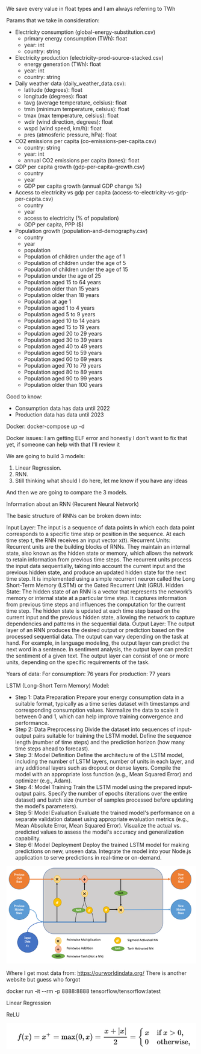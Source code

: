 We save every value in float types and I am always referring to TWh

Params that we take in consideration:
- Electricity consumption (global-energy-substitution.csv)
    - primary energy consumption (TWh): float
    - year: int
    - country: string
- Electricity production (electricity-prod-source-stacked.csv)
    - energy generation (TWh): float
    - year: int
    - country: string
- Daily weather data (daily_weather_data.csv):
    - latitude (degrees): float
    - longitude (degrees): float
    - tavg (average temperature, celsius): float
    - tmin (minimum temperature, celsius): float
    - tmax (max temperature, celsius): float
    - wdir (wind direction, degrees): float
    - wspd (wind speed, km/h): float
    - pres (atmosferic pressure, hPa): float
- CO2 emissions per capita (co-emissions-per-capita.csv)
    - country: string
    - year: int
    - annual CO2 emissions per capita (tones): float
- GDP per capita growth (gdp-per-capita-growth.csv)
    - country
    - year
    - GDP per capita growth (annual GDP change %)
- Access to electricity vs gdp per capita (access-to-electricity-vs-gdp-per-capita.csv)
    - country
    - year
    - access to electricity (% of population)
    - GDP per capita, PPP ($)
- Population growth (population-and-demography.csv)
    - country
    - year
    - population
    - Population of children under the age of 1
    - Population of children under the age of 5
    - Population of children under the age of 15
    - Population under the age of 25
    - Population aged 15 to 64 years
    - Population older than 15 years
    - Population older than 18 years
    - Population at age 1
    - Population aged 1 to 4 years
    - Population aged 5 to 9 years
    - Population aged 10 to 14 years
    - Population aged 15 to 19 years
    - Population aged 20 to 29 years
    - Population aged 30 to 39 years
    - Population aged 40 to 49 years
    - Population aged 50 to 59 years
    - Population aged 60 to 69 years
    - Population aged 70 to 79 years
    - Population aged 80 to 89 years
    - Population aged 90 to 99 years
    - Population older than 100 years

Good to know:
- Consumption data has data until 2022
- Production data has data until 2023

Docker: docker-compose up -d

Docker issues: I am getting ELF error and honestly I don't want to fix that yet, if someone can help with that I'll review it

We are going to build 3 models:
1. Linear Regression.
2. RNN.
3. Still thinking what should I do here, let me know if you have any ideas

And then we are going to compare the 3 models.

Information about an RNN (Recurent Neural Network)

The basic structure of RNNs can be broken down into:

Input Layer: The input is a sequence of data points in which each data point corresponds to a specific time step or position in the sequence. At each time step t, the RNN receives an input vector x(t).
Recurrent Units: Recurrent units are the building blocks of RNNs. They maintain an internal state, also known as the hidden state or memory, which allows the network to retain information from previous time steps. The recurrent units process the input data sequentially, taking into account the current input and the previous hidden state, and produce an updated hidden state for the next time step. It is implemented using a simple recurrent neuron called the Long Short-Term Memory (LSTM) or the Gated Recurrent Unit (GRU).
Hidden State: The hidden state of an RNN is a vector that represents the network’s memory or internal state at a particular time step. It captures information from previous time steps and influences the computation for the current time step. The hidden state is updated at each time step based on the current input and the previous hidden state, allowing the network to capture dependencies and patterns in the sequential data.
Output Layer: The output layer of an RNN produces the desired output or prediction based on the processed sequential data. The output can vary depending on the task at hand. For example, in language modeling, the output layer can predict the next word in a sentence. In sentiment analysis, the output layer can predict the sentiment of a given text. The output layer can consist of one or more units, depending on the specific requirements of the task.

Years of data:
For consumption: 76 years
For production: 77 years

LSTM (Long-Short Term Memory) Model:
- Step 1: Data Preparation
Prepare your energy consumption data in a suitable format, typically as a time series dataset with timestamps and corresponding consumption values.
Normalize the data to scale it between 0 and 1, which can help improve training convergence and performance.
- Step 2: Data Preprocessing
Divide the dataset into sequences of input-output pairs suitable for training the LSTM model.
Define the sequence length (number of time steps) and the prediction horizon (how many time steps ahead to forecast).
- Step 3: Model Definition
Define the architecture of the LSTM model, including the number of LSTM layers, number of units in each layer, and any additional layers such as dropout or dense layers.
Compile the model with an appropriate loss function (e.g., Mean Squared Error) and optimizer (e.g., Adam).
- Step 4: Model Training
Train the LSTM model using the prepared input-output pairs.
Specify the number of epochs (iterations over the entire dataset) and batch size (number of samples processed before updating the model's parameters).
- Step 5: Model Evaluation
Evaluate the trained model's performance on a separate validation dataset using appropriate evaluation metrics (e.g., Mean Absolute Error, Mean Squared Error).
Visualize the actual vs. predicted values to assess the model's accuracy and generalization capability.
- Step 6: Model Deployment
Deploy the trained LSTM model for making predictions on new, unseen data.
Integrate the model into your Node.js application to serve predictions in real-time or on-demand.

![LSTM Network](lstm-network.png)

Where I get most data from: https://ourworldindata.org/
There is another website but guess who forgot

docker run -it --rm -p 8888:8888 tensorflow/tensorflow:latest

Linear Regression

ReLU

![ReLU Activation Formula](relu-activation-formula.png)